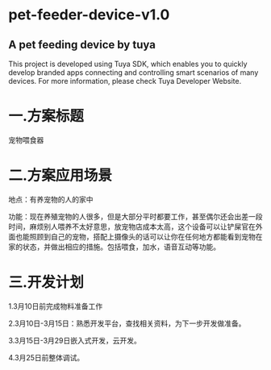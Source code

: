 # pet-feeder-device-v1.0
## A pet feeding device by tuya

This project is developed using Tuya SDK, which enables you to quickly develop branded apps connecting and controlling smart scenarios of many devices.
For more information, please check Tuya Developer Website.

一.方案标题
===
宠物喂食器

二.方案应用场景
===
地点：有养宠物的人的家中

功能：现在养殖宠物的人很多，但是大部分平时都要工作，甚至偶尔还会出差一段时间，麻烦别人喂养不太好意思，放宠物店成本太高，这个设备可以让铲屎官在外面也能照顾到自己的宠物，搭配上摄像头的话可以让你在任何地方都能看到宠物在家的状态，并做出相应的措施。包括喂食，加水，语音互动等功能。

三.开发计划
====
1.3月10日前完成物料准备工作

2.3月10日-3月15日：熟悉开发平台，查找相关资料，为下一步开发做准备。

3.3月15日-3月29日嵌入式开发，云开发。

4.3月25日前整体调试。
